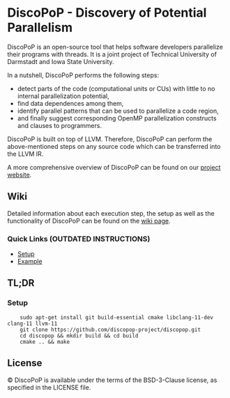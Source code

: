 <!-- 
 /*
 * This file is part of the DiscoPoP software (http://www.discopop.tu-darmstadt.de)
 *
 * Copyright (c) 2020, Technische Universitaet Darmstadt, Germany
 *
 * This software may be modified and distributed under the terms of
 * the 3-Clause BSD License. See the LICENSE file in the package base
 * directory for details.
 *
 */ 
 -->

# DiscoPoP - Discovery of Potential Parallelism
DiscoPoP is an open-source tool that helps software developers parallelize their programs with threads. It is a joint project of Technical University of Darmstadt and Iowa State University. 

In a nutshell, DiscoPoP performs the following steps:
* detect parts of the code (computational units or CUs) with little to no internal parallelization potential,
* find data dependences among them,
* identify parallel patterns that can be used to parallelize a code region,
* and finally suggest corresponding OpenMP parallelization constructs and clauses to programmers.

DiscoPoP is built on top of LLVM. Therefore, DiscoPoP can perform the above-mentioned steps on any source code which can be transferred into the LLVM IR.

A more comprehensive overview of DiscoPoP can be found on our [project website](https://www.discopop.tu-darmstadt.de/).

## Wiki
Detailed information about each execution step, the setup as well as the functionality of DiscoPoP can be found on the [wiki page](https://discopop-project.github.io/discopop/).

### Quick Links (OUTDATED INSTRUCTIONS)
- [Setup](https://discopop-project.github.io/discopop/Setup/)
- [Example](https://discopop-project.github.io/discopop/Guide/)

## TL;DR
### Setup
```
	sudo apt-get install git build-essential cmake libclang-11-dev clang-11 llvm-11
	git clone https://github.com/discopop-project/discopop.git
	cd discopop && mkdir build && cd build
	cmake .. && make
```

## License
© DiscoPoP is available under the terms of the BSD-3-Clause license, as specified in the LICENSE file.
